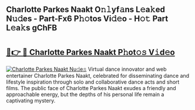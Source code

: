 ## Charlotte Parkes Naakt O𝚗𝚕yf𝚊ns L𝚎a𝚔ed N𝚞𝚍es - Part-Fx6 P𝚑𝚘tos Vi𝚍𝚎o - H𝚘𝚝 Part L𝚎a𝚔s gChFB

# <h2><a href="http://kf3zh4n.oniu.top/?m=Charlotte+Parkes+Naakt">🔗👉 🔴 Charlotte Parkes Naakt P𝚑ot𝚘𝚜 V𝚒d𝚎o</a></h2>

[![Charlotte Parkes Naakt Nu𝚍e𝚜](https://i.imgur.com/0qMVB7G.gif)](http://kf3zh4n.oniu.top/?m=Charlotte+Parkes+Naakt)
Virtual dance innovator and web entertainer Charlotte Parkes Naakt, celebrated for disseminating dance and lifestyle inspiration through solo and collaborative dance acts and short films. The public face of Charlotte Parkes Naakt exudes a friendly and approachable energy, but the depths of his personal life remain a captivating mystery.  
